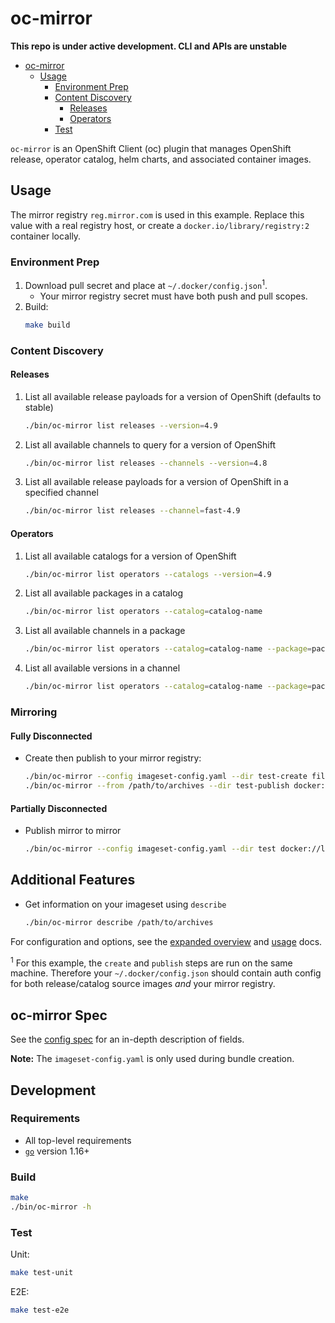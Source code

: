 # oc-mirror

**This repo is under active development. CLI and APIs are unstable**

- [oc-mirror](#oc-mirror)
  - [Usage](#usage)
    - [Environment Prep](#environment-prep)
    - [Content Discovery](#content-discovery)
      - [Releases](#releases)
      - [Operators](#operators)
    - [Test](#test)

`oc-mirror` is an OpenShift Client (oc) plugin that manages OpenShift release, operator catalog, helm charts, and associated container images.
## Usage

The mirror registry `reg.mirror.com` is used in this example.
Replace this value with a real registry host, or create a `docker.io/library/registry:2` container locally.

### Environment Prep
1. Download pull secret and place at `~/.docker/config.json`<sup>1</sup>.
    - Your mirror registry secret must have both push and pull scopes.
2. Build:
    ```sh
    make build
    ```
### Content Discovery

#### Releases
1. List all available release payloads for a version of OpenShift (defaults to stable)
   ```sh
   ./bin/oc-mirror list releases --version=4.9
   ```
2. List all available channels to query for a version of OpenShift
   ```sh
   ./bin/oc-mirror list releases --channels --version=4.8
   ```
3. List all available release payloads for a version of OpenShift in a specified channel
   ```sh
   ./bin/oc-mirror list releases --channel=fast-4.9
   ```
#### Operators
1. List all available catalogs for a version of OpenShift
   ```sh
   ./bin/oc-mirror list operators --catalogs --version=4.9
   ```
2. List all available packages in a catalog
   ```sh
   ./bin/oc-mirror list operators --catalog=catalog-name
   ````
3. List all available channels in a package
    ```sh
    ./bin/oc-mirror list operators --catalog=catalog-name --package=package-name
    ```
4. List all available versions in a channel
      ```sh
    ./bin/oc-mirror list operators --catalog=catalog-name --package=package-name --channel=channel-name
    ```
### Mirroring

#### Fully Disconnected
- Create then publish to your mirror registry:
    ```sh
    ./bin/oc-mirror --config imageset-config.yaml --dir test-create file://archives
    ./bin/oc-mirror --from /path/to/archives --dir test-publish docker://reg.mirror.com
    ```
#### Partially Disconnected
- Publish mirror to mirror
     ```sh
    ./bin/oc-mirror --config imageset-config.yaml --dir test docker://localhost:5000
    ```
## Additional Features
- Get information on your imageset using `describe`
    ```sh
    ./bin/oc-mirror describe /path/to/archives
    ```

For configuration and options, see the [expanded overview](./docs/overview.md) and [usage](./docs/usage.md) docs.

<sup>1</sup> For this example, the `create` and `publish` steps are run on the same machine. Therefore your `~/.docker/config.json`
should contain auth config for both release/catalog source images _and_ your mirror registry.

## oc-mirror Spec

See the [config spec][config-spec] for an in-depth description of fields.

**Note:** The `imageset-config.yaml` is only used during bundle creation.

## Development

### Requirements

- All top-level requirements
- [`go`][go] version 1.16+

### Build

```sh
make
./bin/oc-mirror -h
```

### Test

Unit:
```sh
make test-unit
```

E2E:
```sh
make test-e2e
```

[config-spec]:https://pkg.go.dev/github.com/redhatgov/bundle/pkg/config/v1alpha1#ImageSetConfiguration
[go]:https://golang.org/dl/